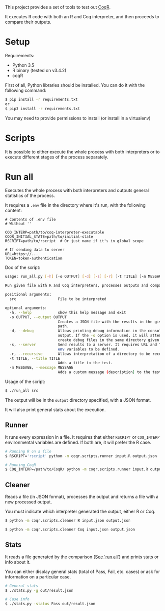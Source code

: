 This project provides a set of tools to test out [CoqR](https://github.com/Mbodin/CoqR).

It executes R code with both an R and Coq interpreter, and then proceeds to
compare their outputs.

# Setup

Requirements:
- Python 3.5
- R binary (tested on v3.4.2)
- coqR

First of all, Python libraries should be installed. You can do it with the
following command:
```bash
$ pip install -r requirements.txt
or
$ pip3 install -r requirements.txt
```

You may need to provide permissions to install (or install in a virtualenv)

# Scripts

It is possible to either execute the whole process with both interpreters
or to execute different stages of the process separately.

# Run all

Executes the whole process with both interpreters and outputs general
statistics of the process.

It requires a `.env` file in the directory where it's run, with the following content:
```
# Contents of .env file
# Without ''

COQ_INTERP=path/to/coq-interpreter-executable
COQR_INITIAL_STATE=path/to/initial-state
RSCRIPT=path/to/rscript  # Or just name if it's in global scope

# If sending data to server
URL=https://...
TOKEN=token-authentication
```

Doc of the script:
```bash
usage: run_all.py [-h] [-o OUTPUT] [-d] [-s] [-r] [-t TITLE] [-m MESSAGE] src

Run given file with R and Coq interpreters, processes outputs and compares

positional arguments:
  src                   File to be interpreted

optional arguments:
  -h, --help            show this help message and exit
  -o OUTPUT, --output OUTPUT
                        Creates a JSON file with the results in the given
                        path.
  -d, --debug           Allows printing debug information in the console
                        output. If the -o option is used, it will attempt to
                        create debug files in the same directory given.
  -s, --server          Send results to a server. It requires URL and TOKEN
                        env variables to be defined.
  -r, --recursive       Allows interpretation of a directory to be recursive.
  -t TITLE, --title TITLE
                        Adds a title to the test.
  -m MESSAGE, --message MESSAGE
                        Adds a custom message (description) to the test.

```

Usage of the script:
```bash
$ ./run_all src

```

The output will be in the `output` directory specified, with a JSON format.

It will also print general stats about the execution.


## Runner
It runs every expression in a file. It requires that either `RSCRIPT` or
`COQ_INTERP` environmental variables are defined. If both are, it will
prefer the R case.

```bash
# Running R on a file
$ RSCRIPT='rscript' python -m coqr.scripts.runner input.R output.json

# Running CoqR 
$ COQ_INTERP=/path/to/CoqR/ python -m coqr.scripts.runner input.R output.json
```


## Cleaner
Reads a file (in JSON format), processes the output and returns a file with a new
processed output.

You must indicate which interpreter generated the output, either R or Coq.

```bash
$ python -m coqr.scripts.cleaner R input.json output.json

$ python -m coqr.scripts.cleaner Coq input.json output.json

```


## Stats

It reads a file generated by the comparison ([See 'run all'](#run-all))
and prints stats or info about it.

You can either display general stats (total of Pass, Fail, etc. cases)
or ask for information on a particular case.

```bash
# General stats
$ ./stats.py -g out/result.json

# Case info
$ ./stats.py -status Pass out/result.json
```
